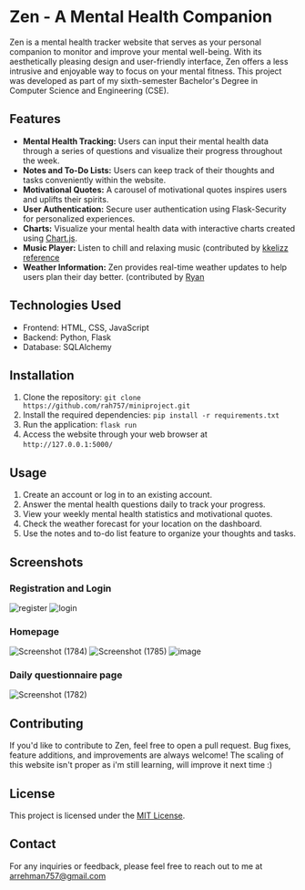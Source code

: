 # Zen - A Mental Health Companion

Zen is a mental health tracker website that serves as your personal companion to monitor and improve your mental well-being. With its aesthetically pleasing design and user-friendly interface, Zen offers a less intrusive and enjoyable way to focus on your mental fitness. This project was developed as part of my sixth-semester Bachelor's Degree in Computer Science and Engineering (CSE).

## Features

- **Mental Health Tracking:** Users can input their mental health data through a series of questions and visualize their progress throughout the week.
- **Notes and To-Do Lists:** Users can keep track of their thoughts and tasks conveniently within the website.
- **Motivational Quotes:** A carousel of motivational quotes inspires users and uplifts their spirits.
- **User Authentication:** Secure user authentication using Flask-Security for personalized experiences.
- **Charts:** Visualize your mental health data with interactive charts created using [Chart.js](https://www.chartjs.org/).
- **Music Player:** Listen to chill and relaxing music (contributed by [kkelizz](https://github.com/kkelizzz) [reference](https://www.codewithrandom.com/2023/02/12/simple-html-music-player-music-player-project-in-html-and-css-codewithrandom/)
- **Weather Information:** Zen provides real-time weather updates to help users plan their day better. (contributed by [Ryan](https://github.com/Monk-e) 

## Technologies Used

- Frontend: HTML, CSS, JavaScript
- Backend: Python, Flask 
- Database: SQLAlchemy 

## Installation

1. Clone the repository: `git clone https://github.com/rah757/miniproject.git`
2. Install the required dependencies: `pip install -r requirements.txt`
3. Run the application: `flask run`
4. Access the website through your web browser at `http://127.0.0.1:5000/`

## Usage

1. Create an account or log in to an existing account.
2. Answer the mental health questions daily to track your progress.
3. View your weekly mental health statistics and motivational quotes.
4. Check the weather forecast for your location on the dashboard.
5. Use the notes and to-do list feature to organize your thoughts and tasks.

## Screenshots

### Registration and Login
![register](https://github.com/rah757/miniproject/assets/69799424/1cfc859e-98b9-4943-bab9-c341fbe829ed)
![login](https://github.com/rah757/miniproject/assets/69799424/a18c9cba-a7e3-48b3-9a67-4842e61145db)

### Homepage
![Screenshot (1784)](https://github.com/rah757/miniproject/assets/69799424/4cdc89e8-8ef1-4c35-a6b0-6a1f85c2fedb)
![Screenshot (1785)](https://github.com/rah757/miniproject/assets/69799424/2019b15d-fdd9-4d5a-988c-61e1ad46c093)
![image](https://github.com/rah757/miniproject/assets/69799424/51bf25bd-6f1d-445c-98a6-b42dec385cb2)

### Daily questionnaire page
![Screenshot (1782)](https://github.com/rah757/miniproject/assets/69799424/fd1ef45d-3ce3-41ef-ac46-edb024d3c47b)


## Contributing

If you'd like to contribute to Zen, feel free to open a pull request. Bug fixes, feature additions, and improvements are always welcome!
The scaling of this website isn't proper as i'm still learning, will improve it next time :)

## License

This project is licensed under the [MIT License](https://opensource.org/license/mit/).

## Contact

For any inquiries or feedback, please feel free to reach out to me at arrehman757@gmail.com
